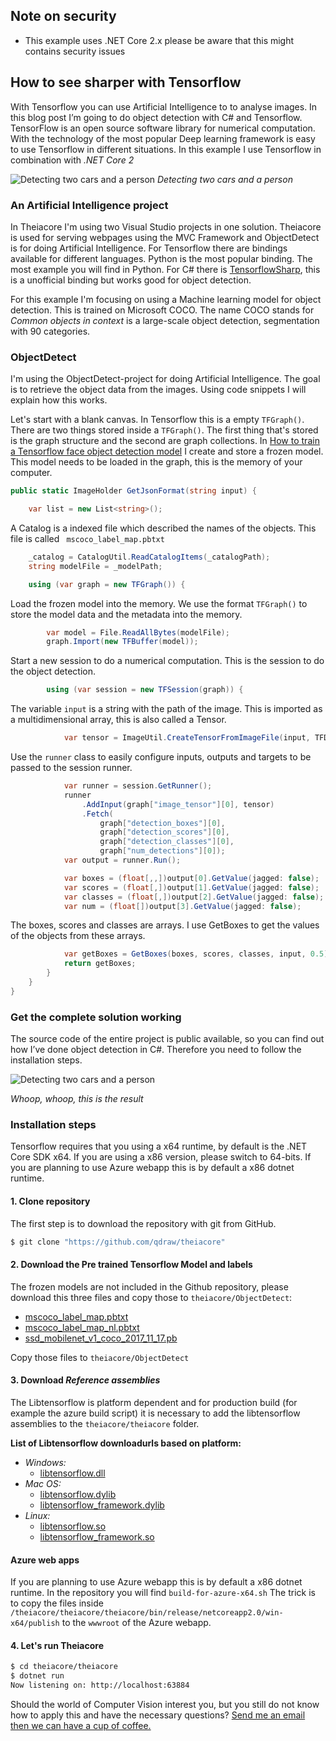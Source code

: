 ## Note on security
- This example uses .NET Core 2.x please be aware that this might contains security issues

## How to see sharper with Tensorflow

With Tensorflow you can use Artificial Intelligence to to analyse images. In this blog post I’m going to do object detection with C# and Tensorflow. TensorFlow is an open source software library for numerical computation. With the technology of the most popular Deep learning framework is easy to use Tensorflow in different situations. In this example I use Tensorflow in combination with _.NET Core 2_

![Detecting two cars and a person](https://media.qdraw.nl/log//hoe-werkt-tensorflow-samen-met-microsoft-technologie/1000/001_20180219-demo-object-detection-city_kl1k.jpg)
_Detecting two cars and a person_


### An Artificial Intelligence project
In Theiacore I'm using two Visual Studio projects in one solution. Theiacore is used for serving webpages using the MVC Framework and ObjectDetect is for doing Artificial Intelligence. For Tensorflow there are bindings available for different languages. Python is the most popular binding. The most example you will find in Python. For C# there is [TensorflowSharp](https://github.com/migueldeicaza/TensorFlowSharp), this is a unofficial binding but works good for object detection.

For this example I'm focusing on using a Machine learning model for object detection. This is trained on Microsoft COCO.  The name COCO stands for _Common objects in context_ is a large-scale object detection, segmentation with 90 categories.

### ObjectDetect
I'm using the ObjectDetect-project for doing Artificial Intelligence. The goal is to retrieve the object data from the images. Using code snippets I will explain how this works.

Let's start with a blank canvas. In Tensorflow this is a empty `TFGraph()`. There are two things stored inside a `TFGraph()`. The first thing that's stored is the graph structure and the second are graph collections. In [How to train a Tensorflow face object detection model](https://towardsdatascience.com/how-to-train-a-tensorflow-face-object-detection-model-3599dcd0c26f) I create and store a frozen model. This model needs to be loaded in the graph, this is the memory of your computer.

```cs
public static ImageHolder GetJsonFormat(string input) {

	var list = new List<string>();
```
A Catalog is a indexed file which described the names of the objects. This file is called ` mscoco_label_map.pbtxt`
```cs
	_catalog = CatalogUtil.ReadCatalogItems(_catalogPath);
	string modelFile = _modelPath;

	using (var graph = new TFGraph()) {
```
Load the frozen model into the memory. We use the format `TFGraph()` to store the model data and the metadata into the memory.
```cs
		var model = File.ReadAllBytes(modelFile);
		graph.Import(new TFBuffer(model));
```
Start a new session to do a numerical computation. This is the session to do the object detection.
```cs
		using (var session = new TFSession(graph)) {
```
The variable `input` is a string with the path of the image. This is imported as a multidimensional array, this is also called a Tensor.
```cs
			var tensor = ImageUtil.CreateTensorFromImageFile(input, TFDataType.UInt8);
```
Use the `runner` class to easily configure inputs, outputs and targets to be passed to the session runner.
```cs
			var runner = session.GetRunner();
			runner
				.AddInput(graph["image_tensor"][0], tensor)
				.Fetch(
					graph["detection_boxes"][0],
					graph["detection_scores"][0],
					graph["detection_classes"][0],
					graph["num_detections"][0]);
			var output = runner.Run();

			var boxes = (float[,,])output[0].GetValue(jagged: false);
			var scores = (float[,])output[1].GetValue(jagged: false);
			var classes = (float[,])output[2].GetValue(jagged: false);
			var num = (float[])output[3].GetValue(jagged: false);
```
The boxes, scores and classes are arrays. I use GetBoxes to get the values of the objects from these arrays.
```cs
			var getBoxes = GetBoxes(boxes, scores, classes, input, 0.5);
			return getBoxes;
		}
	}
}
```
### Get the complete solution working
The source code of the entire project is public available, so you can find out how I’ve done object detection in C#. Therefore you need to follow the installation steps.

![Detecting two cars and a person](https://media.qdraw.nl/log/hoe-werkt-tensorflow-samen-met-microsoft-technologie/embed/002_20180219-demo-object-detection-train.gif)

_Whoop, whoop, this is the result_

### Installation steps
Tensorflow requires that you using a x64 runtime, by default is the .NET Core SDK x64. If you are using a x86 version, please switch to 64-bits. If you are planning to use Azure webapp this is by default a x86 dotnet runtime.


#### 1. Clone repository
The first step is to download the repository with git from GitHub.
```sh
$ git clone "https://github.com/qdraw/theiacore"
```
#### 2. Download the Pre trained Tensorflow Model and labels
The frozen models are not included in the Github repository, please download this three files and copy those to `theiacore/ObjectDetect`:
-   [mscoco_label_map.pbtxt](https://github.com/qdraw/theiacore/releases/download/0.1/mscoco_label_map.pbtxt)
-   [mscoco_label_map_nl.pbtxt](https://github.com/qdraw/theiacore/releases/download/0.1/mscoco_label_map_nl.pbtxt)
-   [ssd_mobilenet_v1_coco_2017_11_17.pb](https://github.com/qdraw/theiacore/releases/download/0.1/ssd_mobilenet_v1_coco_2017_11_17.pb)

Copy those files to `theiacore/ObjectDetect`

#### 3. Download _Reference assemblies_

The Libtensorflow is platform dependent and for production build (for example the azure build script) it is necessary to add the libtensorflow assemblies to the `theiacore/theiacore` folder.

__List of Libtensorflow downloadurls based on platform:__
-   _Windows:_
    -	[libtensorflow.dll](https://github.com/qdraw/theiacore/releases/download/0.1/libtensorflow.dll)
-   _Mac OS:_
    -	[libtensorflow.dylib](https://github.com/qdraw/theiacore/releases/download/0.1/libtensorflow.dylib)
    -	[libtensorflow_framework.dylib](https://github.com/qdraw/theiacore/releases/download/0.1/libtensorflow_framework.dylib)
-   _Linux:_
    -	[libtensorflow.so](https://github.com/qdraw/theiacore/releases/download/0.1/libtensorflow.so)
    -	[libtensorflow_framework.so](https://github.com/qdraw/theiacore/releases/download/0.1/libtensorflow_framework.so)

#### Azure web apps
If you are planning to use Azure webapp this is by default a x86 dotnet runtime. In the repository you will find `build-for-azure-x64.sh` The trick is to copy the files inside `/theiacore/theiacore/theiacore/bin/release/netcoreapp2.0/win-x64/publish` to the `wwwroot` of the Azure webapp.


#### 4. Let's run Theiacore
```sh
$ cd theiacore/theiacore
$ dotnet run
Now listening on: http://localhost:63884
```

Should the world of Computer Vision interest you, but you still do not know how to apply this and have the necessary questions? [Send me an email then we can have a cup of coffee.](https://qdraw.nl/contact.html)
